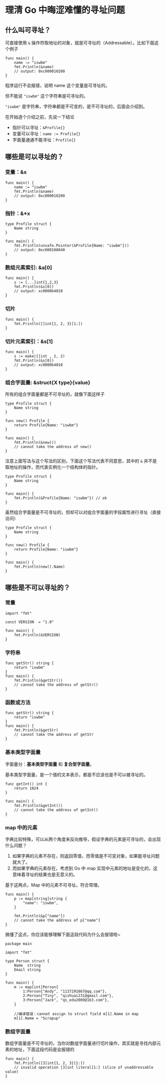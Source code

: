# 理清 Go 中晦涩难懂的寻址问题

## 什么叫可寻址？

可直接使用 `&` 操作符取地址的对象，就是可寻址的（Addressable）。比如下面这个例子

```
func main() {
    name := "iswbm"
    fmt.Println(&name)
    // output: 0xc000010200
}
```

程序运行不会报错，说明 name 这个变量是可寻址的。

但不能说 `"iswbm"` 这个字符串是可寻址的。

`"iswbm"` 是字符串，字符串都是不可变的，是不可寻址的，后面会介绍到。

在开始逐个介绍之前，先说一下结论

- 指针可以寻址：`&Profile{}`
- 变量可以寻址：`name := Profile{}`
- 字面量通通不能寻址：`Profile{}`

## 哪些是可以寻址的？

### 变量：&x

```
func main() {
    name := "iswbm"
    fmt.Println(&name)
    // output: 0xc000010200
}
```

### 指针：&*x

```
type Profile struct {
    Name string
}

func main() {
    fmt.Println(unsafe.Pointer(&Profile{Name: "iswbm"}))
    // output: 0xc000108040
}
```

### 数组元素索引: &a[0]

```
func main() {
    s := [...]int{1,2,3}
    fmt.Println(&s[0])
    // output: xc0000b4010
}
```

### 切片

```
func main() {
    fmt.Println([]int{1, 2, 3}[1:])
}
```

### 切片元素索引：&s[1]

```
func main() {
    s := make([]int , 2, 2)
    fmt.Println(&s[0])
    // output: xc0000b4010
}
```

### 组合字面量: &struct{X type}{value}

所有的组合字面量都是不可寻址的，就像下面这样子

```
type Profile struct {
    Name string
}

func new() Profile {
    return Profile{Name: "iswbm"}
}

func main() {
    fmt.Println(&new())
    // cannot take the address of new()
}
```

注意上面写法与这个写法的区别，下面这个写法代表不同意思，其中的 `&` 并不是取地址的操作，而代表实例化一个结构体的指针。

```
type Profile struct {
    Name string
}

func main() {
    fmt.Println(&Profile{Name: "iswbm"}) // ok
}
```

虽然组合字面量是不可寻址的，但却可以对组合字面量的字段属性进行寻址（直接访问）

```
type Profile struct {
    Name string
}

func new() Profile {
    return Profile{Name: "iswbm"}
}

func main() {
    fmt.Println(new().Name)
}
```

## 哪些是不可以寻址的？

### 常量

```
import "fmt"

const VERSION  = "1.0"

func main() {
    fmt.Println(&VERSION)
}
```

### 字符串

```
func getStr() string {
    return "iswbm"
}
func main() {
    fmt.Println(&getStr())
    // cannot take the address of getStr()
}
```

### 函数或方法

```
func getStr() string {
    return "iswbm"
}
func main() {
    fmt.Println(&getStr)
    // cannot take the address of getStr
}
```

### 基本类型字面量

字面量分：**基本类型字面量** 和 **复合型字面量**。

基本类型字面量，是一个值的文本表示，都是不应该也是不可以被寻址的。

```
func getInt() int {
    return 1024
}

func main() {
    fmt.Println(&getInt())
    // cannot take the address of getInt()
}
```

### map 中的元素

字典比较特殊，可以从两个角度来反向推导，假设字典的元素是可寻址的，会出现 什么问题？

1. 如果字典的元素不存在，则返回零值，而零值是不可变对象，如果能寻址问题就大了。
2. 而如果字典的元素存在，考虑到 Go 中 map 实现中元素的地址是变化的，这意味着寻址的结果也是无意义的。

基于这两点，Map 中的元素不可寻址，符合常理。

```
func main() {
    p := map[string]string {
        "name": "iswbm",
    }

    fmt.Println(&p["name"])
    // cannot take the address of p["name"]
}
```

搞懂了这点，你应该能够理解下面这段代码为什么会报错啦~

```
package main

import "fmt"

type Person struct {
    Name  string
    Email string
}

func main() {
    m := map[int]Person{
        1:Person{"Andy", "1137291867@qq.com"},
        2:Person{"Tiny", "qishuai231@gmail.com"},
        3:Person{"Jack", "qs_edu2009@163.com"},
    }

    //编译错误：cannot assign to struct field m[1].Name in map
    m[1].Name = "Scrapup"
```

### 数组字面量

数组字面量是不可寻址的，当你对数组字面量进行切片操作，其实就是寻找内部元素的地址，下面这段代码是会报错的

```
func main() {
    fmt.Println([3]int{1, 2, 3}[1:])
    // invalid operation [3]int literal[1:] (slice of unaddressable value)
}
```
